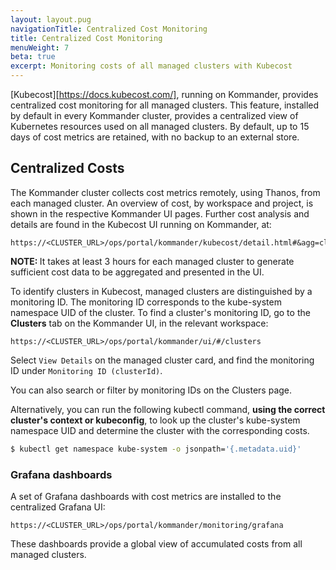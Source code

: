 ```yaml
---
layout: layout.pug
navigationTitle: Centralized Cost Monitoring
title: Centralized Cost Monitoring
menuWeight: 7
beta: true
excerpt: Monitoring costs of all managed clusters with Kubecost
---
```


[Kubecost][https://docs.kubecost.com/], running on Kommander, provides centralized cost monitoring for all managed clusters.
This feature, installed by default in every Kommander cluster, provides a centralized view of Kubernetes resources used on all managed clusters. By default, up to 15 days of cost metrics are retained, with no backup to an external store.

## Centralized Costs

The Kommander cluster collects cost metrics remotely, using Thanos, from each managed cluster. An overview of cost, by workspace and project, is shown in the respective Kommander UI pages. Further cost analysis and details are found in the Kubecost UI running on Kommander, at:

```
https://<CLUSTER_URL>/ops/portal/kommander/kubecost/detail.html#&agg=cluster
```

<p class="message--note"><strong>NOTE: </strong>It takes at least 3 hours for each managed cluster to generate sufficient cost data to be aggregated and presented in the UI.</p>

To identify clusters in Kubecost, managed clusters are distinguished by a monitoring ID.
The monitoring ID corresponds to the kube-system namespace UID of the cluster.
To find a cluster's monitoring ID, go to the **Clusters** tab on the Kommander UI, in the relevant workspace:

```
https://<CLUSTER_URL>/ops/portal/kommander/ui/#/clusters
```

Select `View Details` on the managed cluster card, and find the monitoring ID under `Monitoring ID (clusterId)`.

You can also search or filter by monitoring IDs on the Clusters page.

Alternatively, you can run the following  kubectl command, **using the correct cluster's context or kubeconfig**, to look up the cluster's kube-system namespace UID and determine the cluster with the corresponding costs.

```bash
$ kubectl get namespace kube-system -o jsonpath='{.metadata.uid}'
```

### Grafana dashboards

A set of Grafana dashboards with cost metrics are installed to the centralized Grafana UI:

```
https://<CLUSTER_URL>/ops/portal/kommander/monitoring/grafana
```

These dashboards provide a global view of accumulated costs from all managed clusters.
